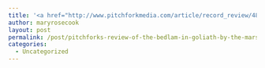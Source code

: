 ```yaml
---
title: '<a href="http://www.pitchforkmedia.com/article/record_review/48358-the-bedlam-in-goliath">Pitchfork&#8217;s Review of The Bedlam in Goliath by The Mars Volta</a>'
author: maryrosecook
layout: post
permalink: /post/pitchforks-review-of-the-bedlam-in-goliath-by-the-mars-volta
categories:
  - Uncategorized
---
```

